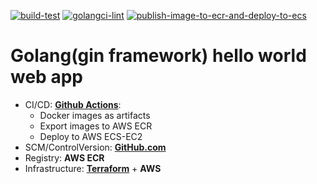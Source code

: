 [![build-test](https://github.com/nastasyafedotovna/andersen-exam-golang/actions/workflows/go.yml/badge.svg?branch=main)](https://github.com/nastasyafedotovna/andersen-exam-golang/actions/workflows/go.yml) [![golangci-lint](https://github.com/nastasyafedotovna/andersen-exam-golang/actions/workflows/golint.yml/badge.svg?branch=main)](https://github.com/nastasyafedotovna/andersen-exam-golang/actions/workflows/golint.yml) [![publish-image-to-ecr-and-deploy-to-ecs](https://github.com/nastasyafedotovna/andersen-exam-golang/actions/workflows/aws.yml/badge.svg?branch=main)](https://github.com/nastasyafedotovna/andersen-exam-golang/actions/workflows/aws.yml)

# Golang(gin framework) hello world web app
+ CI/CD: [**Github Actions**](https://docs.github.com/en/actions):
    + Docker images as artifacts
    + Export images to AWS ECR
    + Deploy to AWS ECS-EC2
+ SCM/ControlVersion: [**GitHub.com**](https://github.com)
+ Registry: **AWS ECR**
+ Infrastructure: [**Terraform**](https://www.terraform.io) + **AWS** 
